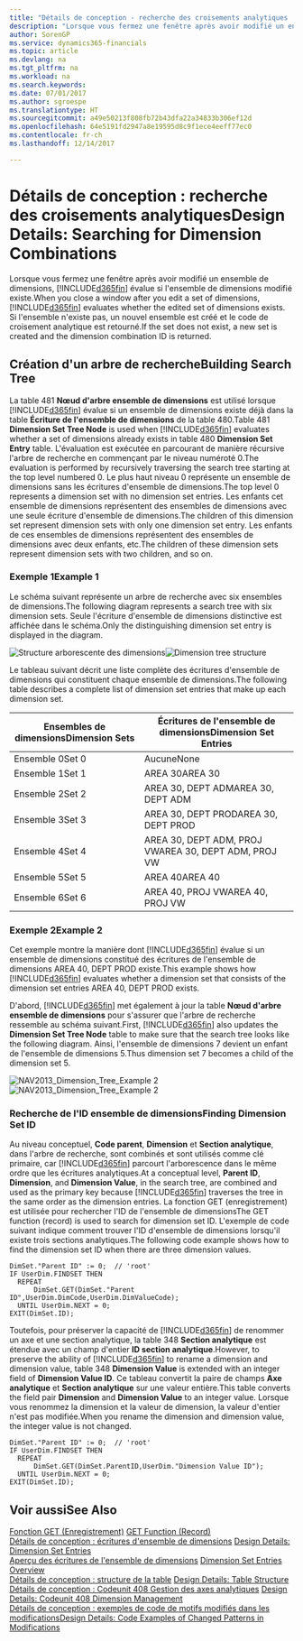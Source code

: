 ```yaml
---
title: "Détails de conception - recherche des croisements analytiques | Microsoft Docs"
description: "Lorsque vous fermez une fenêtre après avoir modifié un ensemble de dimensions, Dynamics 365 évalue si l'ensemble de dimensions modifié existe. Si l'ensemble n'existe pas, un nouvel ensemble est créé et le code de croisement analytique est retourné."
author: SorenGP
ms.service: dynamics365-financials
ms.topic: article
ms.devlang: na
ms.tgt_pltfrm: na
ms.workload: na
ms.search.keywords: 
ms.date: 07/01/2017
ms.author: sgroespe
ms.translationtype: HT
ms.sourcegitcommit: a49e50213f808fb72b43dfa22a34833b306ef12d
ms.openlocfilehash: 64e5191fd2947a8e19595d8c9f1ece4eeff77ec0
ms.contentlocale: fr-ch
ms.lasthandoff: 12/14/2017

---
```

# <a name="design-details-searching-for-dimension-combinations"></a><span data-ttu-id="6877c-104">Détails de conception : recherche des croisements analytiques</span><span class="sxs-lookup"><span data-stu-id="6877c-104">Design Details: Searching for Dimension Combinations</span></span>
<span data-ttu-id="6877c-105">Lorsque vous fermez une fenêtre après avoir modifié un ensemble de dimensions, [!INCLUDE[d365fin](includes/d365fin_md.md)] évalue si l'ensemble de dimensions modifié existe.</span><span class="sxs-lookup"><span data-stu-id="6877c-105">When you close a window after you edit a set of dimensions, [!INCLUDE[d365fin](includes/d365fin_md.md)] evaluates whether the edited set of dimensions exists.</span></span> <span data-ttu-id="6877c-106">Si l'ensemble n'existe pas, un nouvel ensemble est créé et le code de croisement analytique est retourné.</span><span class="sxs-lookup"><span data-stu-id="6877c-106">If the set does not exist, a new set is created and the dimension combination ID is returned.</span></span>  

## <a name="building-search-tree"></a><span data-ttu-id="6877c-107">Création d'un arbre de recherche</span><span class="sxs-lookup"><span data-stu-id="6877c-107">Building Search Tree</span></span>  
 <span data-ttu-id="6877c-108">La table 481 **Nœud d'arbre ensemble de dimensions** est utilisé lorsque [!INCLUDE[d365fin](includes/d365fin_md.md)] évalue si un ensemble de dimensions existe déjà dans la table **Écriture de l'ensemble de dimensions** de la table 480.</span><span class="sxs-lookup"><span data-stu-id="6877c-108">Table 481 **Dimension Set Tree Node** is used when [!INCLUDE[d365fin](includes/d365fin_md.md)] evaluates whether a set of dimensions already exists in table 480 **Dimension Set Entry** table.</span></span> <span data-ttu-id="6877c-109">L'évaluation est exécutée en parcourant de manière récursive l'arbre de recherche en commençant par le niveau numéroté 0.</span><span class="sxs-lookup"><span data-stu-id="6877c-109">The evaluation is performed by recursively traversing the search tree starting at the top level numbered 0.</span></span> <span data-ttu-id="6877c-110">Le plus haut niveau 0 représente un ensemble de dimensions sans les écritures d'ensemble de dimensions.</span><span class="sxs-lookup"><span data-stu-id="6877c-110">The top level 0 represents a dimension set with no dimension set entries.</span></span> <span data-ttu-id="6877c-111">Les enfants cet ensemble de dimensions représentent des ensembles de dimensions avec une seule écriture d'ensemble de dimensions.</span><span class="sxs-lookup"><span data-stu-id="6877c-111">The children of this dimension set represent dimension sets with only one dimension set entry.</span></span> <span data-ttu-id="6877c-112">Les enfants de ces ensembles de dimensions représentent des ensembles de dimensions avec deux enfants, etc.</span><span class="sxs-lookup"><span data-stu-id="6877c-112">The children of these dimension sets represent dimension sets with two children, and so on.</span></span>  

### <a name="example-1"></a><span data-ttu-id="6877c-113">Exemple 1</span><span class="sxs-lookup"><span data-stu-id="6877c-113">Example 1</span></span>  
 <span data-ttu-id="6877c-114">Le schéma suivant représente un arbre de recherche avec six ensembles de dimensions.</span><span class="sxs-lookup"><span data-stu-id="6877c-114">The following diagram represents a search tree with six dimension sets.</span></span> <span data-ttu-id="6877c-115">Seule l'écriture d'ensemble de dimensions distinctive est affichée dans le schéma.</span><span class="sxs-lookup"><span data-stu-id="6877c-115">Only the distinguishing dimension set entry is displayed in the diagram.</span></span>  

 <span data-ttu-id="6877c-116">![Structure arborescente des dimensions](media/nav2013_dimension_tree.png "NAV2013_Dimension_Tree")</span><span class="sxs-lookup"><span data-stu-id="6877c-116">![Dimension tree structure](media/nav2013_dimension_tree.png "NAV2013_Dimension_Tree")</span></span>  

 <span data-ttu-id="6877c-117">Le tableau suivant décrit une liste complète des écritures d'ensemble de dimensions qui constituent chaque ensemble de dimensions.</span><span class="sxs-lookup"><span data-stu-id="6877c-117">The following table describes a complete list of dimension set entries that make up each dimension set.</span></span>  

|<span data-ttu-id="6877c-118">Ensembles de dimensions</span><span class="sxs-lookup"><span data-stu-id="6877c-118">Dimension Sets</span></span>|<span data-ttu-id="6877c-119">Écritures de l'ensemble de dimensions</span><span class="sxs-lookup"><span data-stu-id="6877c-119">Dimension Set Entries</span></span>|  
|--------------------|---------------------------|  
|<span data-ttu-id="6877c-120">Ensemble 0</span><span class="sxs-lookup"><span data-stu-id="6877c-120">Set 0</span></span>|<span data-ttu-id="6877c-121">Aucune</span><span class="sxs-lookup"><span data-stu-id="6877c-121">None</span></span>|  
|<span data-ttu-id="6877c-122">Ensemble 1</span><span class="sxs-lookup"><span data-stu-id="6877c-122">Set 1</span></span>|<span data-ttu-id="6877c-123">AREA 30</span><span class="sxs-lookup"><span data-stu-id="6877c-123">AREA 30</span></span>|  
|<span data-ttu-id="6877c-124">Ensemble 2</span><span class="sxs-lookup"><span data-stu-id="6877c-124">Set 2</span></span>|<span data-ttu-id="6877c-125">AREA 30, DEPT ADM</span><span class="sxs-lookup"><span data-stu-id="6877c-125">AREA 30, DEPT ADM</span></span>|  
|<span data-ttu-id="6877c-126">Ensemble 3</span><span class="sxs-lookup"><span data-stu-id="6877c-126">Set 3</span></span>|<span data-ttu-id="6877c-127">AREA 30, DEPT PROD</span><span class="sxs-lookup"><span data-stu-id="6877c-127">AREA 30, DEPT PROD</span></span>|  
|<span data-ttu-id="6877c-128">Ensemble 4</span><span class="sxs-lookup"><span data-stu-id="6877c-128">Set 4</span></span>|<span data-ttu-id="6877c-129">AREA 30, DEPT ADM, PROJ VW</span><span class="sxs-lookup"><span data-stu-id="6877c-129">AREA 30, DEPT ADM, PROJ VW</span></span>|  
|<span data-ttu-id="6877c-130">Ensemble 5</span><span class="sxs-lookup"><span data-stu-id="6877c-130">Set 5</span></span>|<span data-ttu-id="6877c-131">AREA 40</span><span class="sxs-lookup"><span data-stu-id="6877c-131">AREA 40</span></span>|  
|<span data-ttu-id="6877c-132">Ensemble 6</span><span class="sxs-lookup"><span data-stu-id="6877c-132">Set 6</span></span>|<span data-ttu-id="6877c-133">AREA 40, PROJ VW</span><span class="sxs-lookup"><span data-stu-id="6877c-133">AREA 40, PROJ VW</span></span>|  

### <a name="example-2"></a><span data-ttu-id="6877c-134">Exemple 2</span><span class="sxs-lookup"><span data-stu-id="6877c-134">Example 2</span></span>  
 <span data-ttu-id="6877c-135">Cet exemple montre la manière dont [!INCLUDE[d365fin](includes/d365fin_md.md)] évalue si un ensemble de dimensions constitué des écritures de l'ensemble de dimensions AREA 40, DEPT PROD existe.</span><span class="sxs-lookup"><span data-stu-id="6877c-135">This example shows how [!INCLUDE[d365fin](includes/d365fin_md.md)] evaluates whether a dimension set that consists of the dimension set entries AREA 40, DEPT PROD exists.</span></span>  

 <span data-ttu-id="6877c-136">D'abord, [!INCLUDE[d365fin](includes/d365fin_md.md)] met également à jour la table **Nœud d'arbre ensemble de dimensions** pour s'assurer que l'arbre de recherche ressemble au schéma suivant.</span><span class="sxs-lookup"><span data-stu-id="6877c-136">First, [!INCLUDE[d365fin](includes/d365fin_md.md)] also updates the **Dimension Set Tree Node** table to make sure that the search tree looks like the following diagram.</span></span> <span data-ttu-id="6877c-137">Ainsi, l'ensemble de dimensions 7 devient un enfant de l'ensemble de dimensions 5.</span><span class="sxs-lookup"><span data-stu-id="6877c-137">Thus dimension set 7 becomes a child of the dimension set 5.</span></span>  

 <span data-ttu-id="6877c-138">![NAV2013&#95;Dimension&#95;Tree&#95;Example 2](media/nav2013_dimension_tree_example2.png "NAV2013_Dimension_Tree_Example2")</span><span class="sxs-lookup"><span data-stu-id="6877c-138">![NAV2013&#95;Dimension&#95;Tree&#95;Example 2](media/nav2013_dimension_tree_example2.png "NAV2013_Dimension_Tree_Example2")</span></span>  

### <a name="finding-dimension-set-id"></a><span data-ttu-id="6877c-139">Recherche de l'ID ensemble de dimensions</span><span class="sxs-lookup"><span data-stu-id="6877c-139">Finding Dimension Set ID</span></span>  
 <span data-ttu-id="6877c-140">Au niveau conceptuel, **Code parent**, **Dimension** et **Section analytique**, dans l'arbre de recherche, sont combinés et sont utilisés comme clé primaire, car [!INCLUDE[d365fin](includes/d365fin_md.md)] parcourt l'arborescence dans le même ordre que les écritures analytiques.</span><span class="sxs-lookup"><span data-stu-id="6877c-140">At a conceptual level, **Parent ID**, **Dimension**, and **Dimension Value**, in the search tree, are combined and used as the primary key because [!INCLUDE[d365fin](includes/d365fin_md.md)] traverses the tree in the same order as the dimension entries.</span></span> <span data-ttu-id="6877c-141">La fonction GET (enregistrement) est utilisée pour rechercher l'ID de l'ensemble de dimensions</span><span class="sxs-lookup"><span data-stu-id="6877c-141">The GET function (record) is used to search for dimension set ID.</span></span> <span data-ttu-id="6877c-142">L'exemple de code suivant indique comment trouver l'ID d'ensemble de dimensions lorsqu'il existe trois sections analytiques.</span><span class="sxs-lookup"><span data-stu-id="6877c-142">The following code example shows how to find the dimension set ID when there are three dimension values.</span></span>  

```  
DimSet."Parent ID" := 0;  // 'root'  
IF UserDim.FINDSET THEN  
  REPEAT  
      DimSet.GET(DimSet."Parent ID",UserDim.DimCode,UserDim.DimValueCode);  
  UNTIL UserDim.NEXT = 0;  
EXIT(DimSet.ID);  

```  

 <span data-ttu-id="6877c-143">Toutefois, pour préserver la capacité de [!INCLUDE[d365fin](includes/d365fin_md.md)] de renommer un axe et une section analytique, la table 348 **Section analytique** est étendue avec un champ d'entier **ID section analytique**.</span><span class="sxs-lookup"><span data-stu-id="6877c-143">However, to preserve the ability of [!INCLUDE[d365fin](includes/d365fin_md.md)] to rename a dimension and dimension value, table 348 **Dimension Value** is extended with an integer field of **Dimension Value ID**.</span></span> <span data-ttu-id="6877c-144">Ce tableau convertit la paire de champs **Axe analytique** et **Section analytique** sur une valeur entière.</span><span class="sxs-lookup"><span data-stu-id="6877c-144">This table converts the field pair **Dimension** and **Dimension Value** to an integer value.</span></span> <span data-ttu-id="6877c-145">Lorsque vous renommez la dimension et la valeur de dimension, la valeur d'entier n'est pas modifiée.</span><span class="sxs-lookup"><span data-stu-id="6877c-145">When you rename the dimension and dimension value, the integer value is not changed.</span></span>  

```  
DimSet."Parent ID" := 0;  // 'root'  
IF UserDim.FINDSET THEN  
  REPEAT  
      DimSet.GET(DimSet.ParentID,UserDim."Dimension Value ID");  
  UNTIL UserDim.NEXT = 0;  
EXIT(DimSet.ID);  

```  

## <a name="see-also"></a><span data-ttu-id="6877c-146">Voir aussi</span><span class="sxs-lookup"><span data-stu-id="6877c-146">See Also</span></span>  
 <span data-ttu-id="6877c-147">[Fonction GET (Enregistrement)](/dynamics-nav/GET-Function--Record-)  </span><span class="sxs-lookup"><span data-stu-id="6877c-147">[GET Function (Record)](/dynamics-nav/GET-Function--Record-)  </span></span>  
 <span data-ttu-id="6877c-148">[Détails de conception : écritures d'ensemble de dimensions](design-details-dimension-set-entries.md) </span><span class="sxs-lookup"><span data-stu-id="6877c-148">[Design Details: Dimension Set Entries](design-details-dimension-set-entries.md) </span></span>  
 <span data-ttu-id="6877c-149">[Aperçu des écritures de l'ensemble de dimensions](design-details-dimension-set-entries-overview.md) </span><span class="sxs-lookup"><span data-stu-id="6877c-149">[Dimension Set Entries Overview](design-details-dimension-set-entries-overview.md) </span></span>  
 <span data-ttu-id="6877c-150">[Détails de conception : structure de la table](design-details-table-structure.md) </span><span class="sxs-lookup"><span data-stu-id="6877c-150">[Design Details: Table Structure](design-details-table-structure.md) </span></span>  
 <span data-ttu-id="6877c-151">[Détails de conception : Codeunit 408 Gestion des axes analytiques](design-details-codeunit-408-dimension-management.md) </span><span class="sxs-lookup"><span data-stu-id="6877c-151">[Design Details: Codeunit 408 Dimension Management](design-details-codeunit-408-dimension-management.md) </span></span>  
 [<span data-ttu-id="6877c-152">Détails de conception : exemples de code de motifs modifiés dans les modifications</span><span class="sxs-lookup"><span data-stu-id="6877c-152">Design Details: Code Examples of Changed Patterns in Modifications</span></span>](design-details-code-examples-of-changed-patterns-in-modifications.md)

